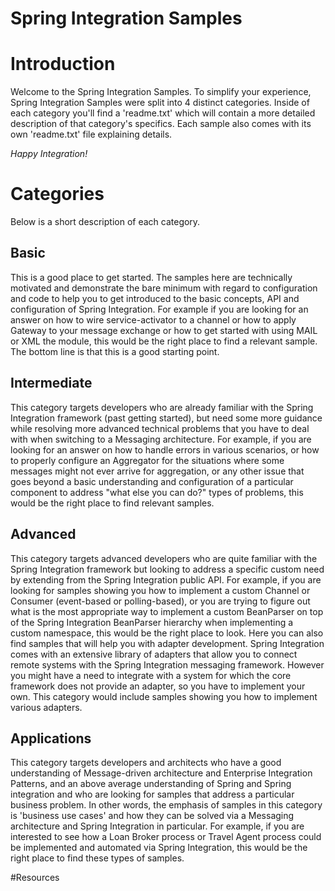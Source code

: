 Spring Integration Samples
==========================

# Introduction

Welcome to the Spring Integration Samples. To simplify your experience, Spring Integration Samples were split into 4 distinct categories. Inside of each category you'll find a 'readme.txt' which will contain a more detailed description of that category's specifics. Each sample also comes with its own 'readme.txt' file explaining details.

*Happy Integration!*

# Categories

Below is a short description of each category.

## Basic

This is a good place to get started. The samples here are technically motivated and demonstrate the bare minimum with regard to configuration and code to help you to get introduced to the basic concepts, API and configuration of Spring Integration. For example if you are looking for an answer on how to wire service-activator  to a channel or how to apply Gateway to your message exchange or how to get started with using MAIL or XML the module,  this would be the right place to find a relevant sample. The bottom line is that this is a good starting point.

## Intermediate

This category targets developers who are already familiar with the Spring Integration framework (past getting started), but need some more guidance while resolving more advanced technical problems that you have to deal with when switching to a Messaging architecture. For example, if you are looking for an answer on how to handle errors in various scenarios, or how to properly configure an Aggregator for the situations where some messages might not ever arrive  for aggregation, or any other issue that goes beyond a basic understanding and configuration of a particular component to address "what else you can do?" types of problems, this would be the right place to find relevant samples.

## Advanced

This category targets advanced developers who are quite familiar with the Spring Integration framework but looking to address a specific custom need by extending from the Spring Integration public API. For example, if you are looking for samples showing you how to implement a custom Channel or Consumer (event-based or polling-based), or you are trying to figure out what is the most appropriate way to implement a custom BeanParser on top of the Spring Integration BeanParser hierarchy when implementing a custom namespace, this would be the right place to look. Here you can also find samples that will help you with adapter development. Spring Integration comes with an extensive library of adapters that allow you to connect remote systems with the Spring Integration messaging framework. However you might have a need to integrate with a system for which the core framework does not provide an adapter, so you have to implement your own. This category would include samples showing you how to implement various adapters.

## Applications

This category targets developers and architects who have a good understanding of Message-driven architecture and Enterprise Integration Patterns, and an above average understanding of Spring and Spring integration and who are looking for samples that address a particular business problem. In other words, the emphasis of samples in this category is 'business use cases' and how they can be solved via a Messaging architecture and Spring Integration in particular. For example, if you are interested to see how a Loan Broker process or Travel Agent process could be implemented and automated via Spring Integration, this would be the right place to find these types of samples.

#Resources


